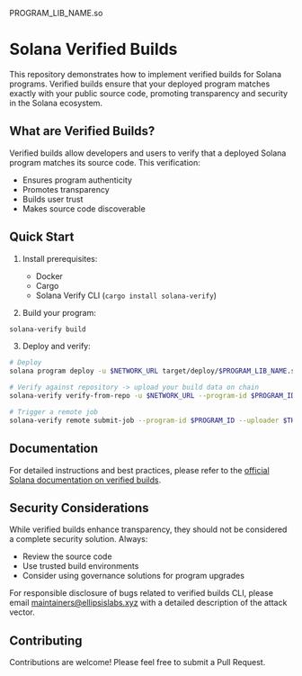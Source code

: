 PROGRAM_LIB_NAME.so
# Solana Verified Builds

This repository demonstrates how to implement verified builds for Solana programs. Verified builds ensure that your deployed program matches exactly with your public source code, promoting transparency and security in the Solana ecosystem.

## What are Verified Builds?

Verified builds allow developers and users to verify that a deployed Solana program matches its source code. This verification:

- Ensures program authenticity
- Promotes transparency
- Builds user trust
- Makes source code discoverable

## Quick Start

1. Install prerequisites:

   - Docker
   - Cargo
   - Solana Verify CLI (`cargo install solana-verify`)

2. Build your program:

```bash
solana-verify build
```

3. Deploy and verify:

```bash
# Deploy
solana program deploy -u $NETWORK_URL target/deploy/$PROGRAM_LIB_NAME.so --program-id $PROGRAM_ID

# Verify against repository -> upload your build data on chain
solana-verify verify-from-repo -u $NETWORK_URL --program-id $PROGRAM_ID https://github.com/$REPO_PATH

# Trigger a remote job
solana-verify remote submit-job --program-id $PROGRAM_ID --uploader $THE_PUBKEY_THAT_UPLOADED_YOUR_BUILD_DATA
```

## Documentation

For detailed instructions and best practices, please refer to the [official Solana documentation on verified builds](https://solana.com/developers/guides/advanced/verified-builds).

## Security Considerations

While verified builds enhance transparency, they should not be considered a complete security solution. Always:

- Review the source code
- Use trusted build environments
- Consider using governance solutions for program upgrades

For responsible disclosure of bugs related to verified builds CLI, please email maintainers@ellipsislabs.xyz with a detailed description of the attack vector.

## Contributing

Contributions are welcome! Please feel free to submit a Pull Request.
